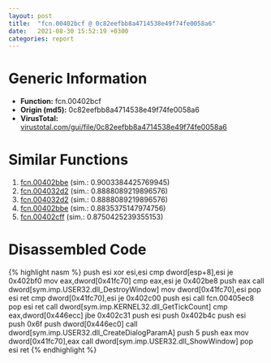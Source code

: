 ```yaml
---
layout: post
title:  "fcn.00402bcf @ 0c82eefbb8a4714538e49f74fe0058a6"
date:   2021-08-30 15:52:19 +0300
categories: report
---
```


# Generic Information
- **Function:** fcn.00402bcf
- **Origin (md5):** 0c82eefbb8a4714538e49f74fe0058a6
- **VirusTotal:** [virustotal.com/gui/file/0c82eefbb8a4714538e49f74fe0058a6][virustotal_ref]



# Similar Functions

1. [fcn.00402bbe][similar_1_ref] (sim.: 0.9003384425769945)
2. [fcn.004032d2][similar_2_ref] (sim.: 0.8888089219896576)
3. [fcn.004032d2][similar_3_ref] (sim.: 0.8888089219896576)
4. [fcn.00402bbe][similar_4_ref] (sim.: 0.8835375147974756)
5. [fcn.00402cff][similar_5_ref] (sim.: 0.8750425239355153)


# Disassembled Code

{% highlight nasm %}
push esi
xor esi,esi
cmp dword[esp+8],esi
je 0x402bf0
mov eax,dword[0x41fc70]
cmp eax,esi
je 0x402be8
push eax
call dword[sym.imp.USER32.dll_DestroyWindow]
mov dword[0x41fc70],esi
pop esi
ret 
cmp dword[0x41fc70],esi
je 0x402c00
push esi
call fcn.00405ec8
pop esi
ret 
call dword[sym.imp.KERNEL32.dll_GetTickCount]
cmp eax,dword[0x446ecc]
jbe 0x402c31
push esi
push 0x402b4c
push esi
push 0x6f
push dword[0x446ec0]
call dword[sym.imp.USER32.dll_CreateDialogParamA]
push 5
push eax
mov dword[0x41fc70],eax
call dword[sym.imp.USER32.dll_ShowWindow]
pop esi
ret 
{% endhighlight %}


[similar_1_ref]: /report/fcn.00402bbe@88c77a55c813a535f04a021f665ec5b4
[similar_2_ref]: /report/fcn.004032d2@999ae3491971c32d67bd4c32561ea381
[similar_3_ref]: /report/fcn.004032d2@5bfd33ece1aeef8bda2c7fc886262ed9
[similar_4_ref]: /report/fcn.00402bbe@8cfdb0713f3b8f9b0a5ef775f40cf182
[similar_5_ref]: /report/fcn.00402cff@510c8408eb3f0420e19240592ddc0b5b
[virustotal_ref]: https://www.virustotal.com/gui/file/0c82eefbb8a4714538e49f74fe0058a6